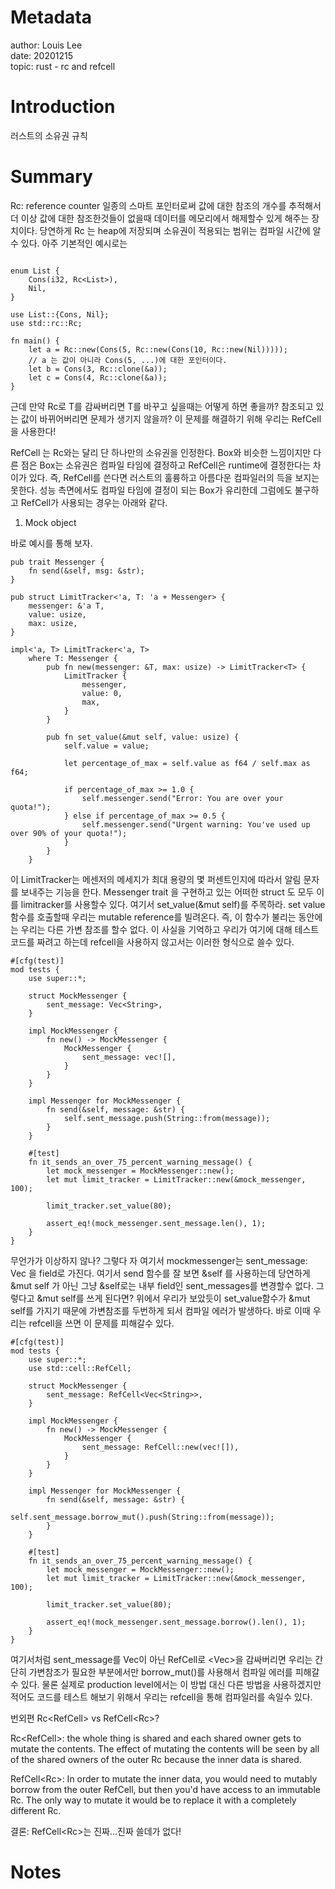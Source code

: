 # Metadata
author: Louis Lee   
date: 20201215  
topic: rust - rc and refcell  

# Introduction

러스트의 소유권 규칙

# Summary

Rc: reference counter
일종의 스마트 포인터로써 값에 대한 참조의 개수를 추적해서 더 이상 값에 대한 참조한것들이 없을때 데이터를 메모리에서 해제할수 있게 해주는 장치이다. 당연하게 Rc<T> 는 heap에 저장되며 소유권이 적용되는 범위는 컴파일 시간에 알 수 있다. 아주 기본적인 예시로는

```

enum List {
    Cons(i32, Rc<List>),
    Nil,
}

use List::{Cons, Nil};
use std::rc::Rc;

fn main() {
    let a = Rc::new(Cons(5, Rc::new(Cons(10, Rc::new(Nil)))));
    // a 는 값이 아니라 Cons(5, ...)에 대한 포인터이다.
    let b = Cons(3, Rc::clone(&a));
    let c = Cons(4, Rc::clone(&a));
}

```
근데 만약 Rc<T>로 T를 감싸버리면 T를 바꾸고 싶을때는 어떻게 하면 좋을까? 참조되고 있는 값이 바뀌어버리면 문제가 생기지 않을까? 이 문제를 해결하기 위해 우리는 RefCell을 사용한다! 

RefCell<T> 는 Rc<T>와는 달리 단 하나만의 소유권을 인정한다. Box<T>와 비슷한 느낌이지만 다른 점은 Box<T>는 소유권은 컴파일 타임에 결정하고 RefCell<T>은 runtime에 결정한다는 차이가 있다. 즉, RefCell<T>를 쓴다면 러스트의 훌륭하고 아름다운 컴파일러의 득을 보지는 못한다. 성능 측면에서도 컴파일 타임에 결정이 되는 Box<T>가 유리한데 그럼에도 불구하고 RefCell<T>가 사용되는 경우는 아래와 같다.

1. Mock object

바로 예시를 통해 보자.

```
pub trait Messenger {
    fn send(&self, msg: &str);
}

pub struct LimitTracker<'a, T: 'a + Messenger> {
    messenger: &'a T,
    value: usize,
    max: usize,
}

impl<'a, T> LimitTracker<'a, T>
    where T: Messenger {
        pub fn new(messenger: &T, max: usize) -> LimitTracker<T> {
            LimitTracker {
                messenger,
                value: 0,
                max,
            }
        }

        pub fn set_value(&mut self, value: usize) {
            self.value = value;
          
            let percentage_of_max = self.value as f64 / self.max as f64;

            if percentage_of_max >= 1.0 {
                self.messenger.send("Error: You are over your quota!");
            } else if percentage_of_max >= 0.5 {
                self.messenger.send("Urgent warning: You've used up over 90% of your quota!");
            }
        }
    }
```
이 LimitTracker는 메센저의 메세지가 최대 용량의 몇 퍼센트인지에 따라서 알림 문자를 보내주는 기능을 한다. Messenger trait 을 구현하고 있는 어떠한 struct 도 모두 이를 limitracker를 사용할수 있다. 여기서 
set_value(&mut self)를 주목하라. set value 함수를 호출할때 우리는 mutable reference를 빌려온다. 즉, 이 함수가 불리는 동안에는 우리는 다른 가변 참조를 할수 없다. 이 사실을 기억하고 우리가 여기에 대해 테스트 코드를 짜려고 하는데 refcell을 사용하지 않고서는 이러한 형식으로 쓸수 있다. 

```
#[cfg(test)]
mod tests {
    use super::*;

    struct MockMessenger {
        sent_message: Vec<String>,
    }

    impl MockMessenger {
        fn new() -> MockMessenger {
            MockMessenger {
                sent_message: vec![],
            }
        }
    }

    impl Messenger for MockMessenger {
        fn send(&self, message: &str) {
            self.sent_message.push(String::from(message));
        }
    }

    #[test]
    fn it_sends_an_over_75_percent_warning_message() {
        let mock_messenger = MockMessenger::new();
        let mut limit_tracker = LimitTracker::new(&mock_messenger, 100);

        limit_tracker.set_value(80);

        assert_eq!(mock_messenger.sent_message.len(), 1);
    }
}
```
무언가가 이상하지 않나? 그렇다 자 여기서 mockmessenger는  sent_message: Vec<String> 을 field로 가진다. 여기서 send 함수를 잘 보면 &self 를 사용하는데 당연하게 &mut self 가 아닌 그냥 &self로는 내부 field인 sent_messages를 변경할수 없다. 그렇다고 &mut self를 쓰게 된다면? 위에서 우리가 보았듯이 set_value함수가 &mut self를 가지기 때문에 가변참조를 두번하게 되서 컴파일 에러가 발생하다. 바로 이때 우리는 refcell을 쓰면 이 문제를 피해갈수 있다. 

```
#[cfg(test)]
mod tests {
    use super::*;
    use std::cell::RefCell;

    struct MockMessenger {
        sent_message: RefCell<Vec<String>>,
    }

    impl MockMessenger {
        fn new() -> MockMessenger {
            MockMessenger {
                sent_message: RefCell::new(vec![]),
            }
        }
    }

    impl Messenger for MockMessenger {
        fn send(&self, message: &str) {
            self.sent_message.borrow_mut().push(String::from(message));
        }
    }

    #[test]
    fn it_sends_an_over_75_percent_warning_message() {
        let mock_messenger = MockMessenger::new();
        let mut limit_tracker = LimitTracker::new(&mock_messenger, 100);

        limit_tracker.set_value(80);

        assert_eq!(mock_messenger.sent_message.borrow().len(), 1);
    }
}
```
여기서처럼 sent_message를 Vec<String>이 아닌 RefCell로 <Vec<String>>을 감싸버리면 우리는 간단히 가변참조가 필요한 부분에서만 borrow_mut()를 사용해서 컴파일 에러를 피해갈수 있다. 물론 실제로 production level에서는 이 방법 대신 다른 방법을 사용하겠지만 적어도 코드를 테스트 해보기 위해서 우리는 refcell을 통해 컴파일러를 속일수 있다. 

번외편 
Rc<RefCell<T>> vs RefCell<Rc<T>>? 

Rc<RefCell<T>>:  the whole thing is shared and each shared owner gets to mutate the contents. The effect of mutating the contents will be seen by all of the shared owners of the outer Rc because the inner data is shared.

RefCell<Rc<T>>: In order to mutate the inner data, you would need to mutably borrow from the outer RefCell, but then you'd have access to an immutable Rc. The only way to mutate it would be to replace it with a completely different Rc.

결론: RefCell<Rc<T>>는 진짜...진짜 쓸데가 없다!
# Notes
